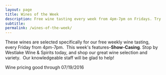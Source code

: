 ```yaml
---
layout: page
title: Wines of the Week
description: Free wine tasting every week from 4pm-7pm on Fridays. Try four different wines every week and find your next favorite bottle.
subtitle:
permalink: /wines-of-the-week/
---
```



These wines are selected specifically for our free weekly wine tasting, every Friday from 4pm-7pm. &nbsp;This week's features–**Show-Casing**. Stop by Westlake Wine & Spirits today, and shop our great wine selection and variety. &nbsp;Our knowledgeable staff will be glad to help!

Wine pricing good through 07/19/2016